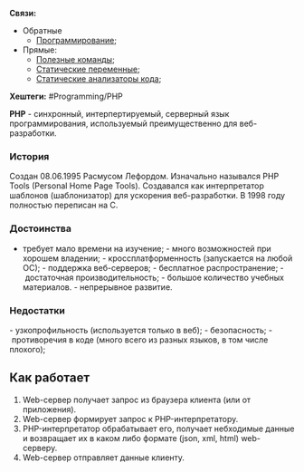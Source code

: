 
**Связи:**
- Обратные
	- [Программирование](PROGRAMMING);
- Прямые:
	- [Полезные команды](Php-commands);
	- [Статические переменные](Static-variables);
	- [Статические анализаторы кода](static-code-analizers);

**Хештеги:** #Programming/PHP


**PHP** - синхронный, интерпертируемый, серверный язык программирования, используемый преимущественно для веб-разработки.

### История

Создан 08.06.1995 Расмусом Лефордом. Изначально назывался PHP Tools (Personal Home Page Tools). Создавался как интерпретатор шаблонов (шаблонизатор) для ускорения веб-разработки. В 1998 году полностью переписан на C.

### Достоинства

- требует мало времени на изучение;
- много возможностей при хорошем владении;
- кроссплатформенность (запускается на любой ОС);
- поддержка веб-серверов;
- бесплатное распространение;
- достаточная производительность;
- большое количество учебных материалов.
- непрерывное развитие.

### Недостатки

- узкопрофильность (используется только в веб);
- безопасность;
- противоречия в коде (много всего из разных языков, в том числе плохого);

## Как работает

1) Web-сервер получает запрос из браузера клиента (или от приложения).
2) Web-сервер формирует запрос к PHP-интерпретатору.
3) PHP-интерпретатор обрабатывает его, получает небходимые данные и возвращает их в каком либо формате (json, xml, html) web-серверу.
4) Web-сервер отправляет данные клиенту.
